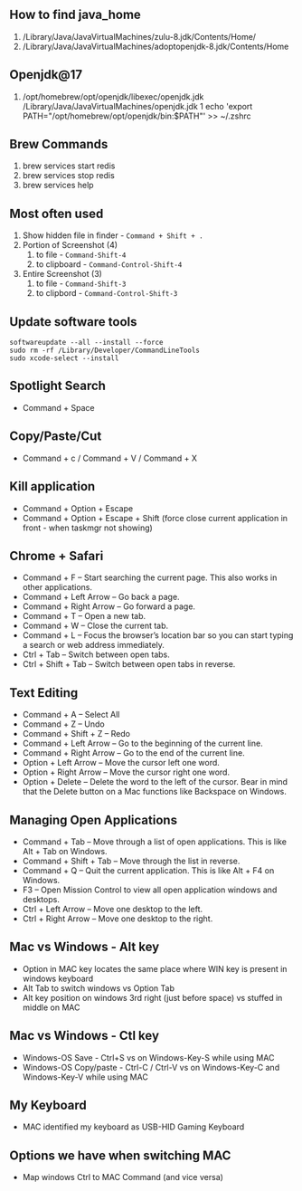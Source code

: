  ## How to find java_home
 
 1. /Library/Java/JavaVirtualMachines/zulu-8.jdk/Contents/Home/
 1. /Library/Java/JavaVirtualMachines/adoptopenjdk-8.jdk/Contents/Home

## Openjdk@17

1. /opt/homebrew/opt/openjdk/libexec/openjdk.jdk /Library/Java/JavaVirtualMachines/openjdk.jdk
1  echo 'export PATH="/opt/homebrew/opt/openjdk/bin:$PATH"' >> ~/.zshrc

## Brew Commands

1. brew services start redis
1. brew services stop redis
1. brew services help

## Most often used
1. Show hidden file in finder - ```Command + Shift + .```
2. Portion of Screenshot (4) 
   1. to file - ```Command-Shift-4```
   1. to clipboard - ```Command-Control-Shift-4```
3. Entire Screenshot (3)
   1. to file - ```Command-Shift-3```
   1. to clipbord - ```Command-Control-Shift-3```

## Update software tools
```shell
softwareupdate --all --install --force
sudo rm -rf /Library/Developer/CommandLineTools
sudo xcode-select --install
```
   
## Spotlight Search

* Command + Space

## Copy/Paste/Cut

* Command + c / Command + V / Command + X

## Kill application

* Command + Option + Escape
* Command + Option + Escape + Shift (force close current application in front - when taskmgr not showing)

## Chrome + Safari

* Command + F – Start searching the current page. This also works in other applications.
* Command + Left Arrow – Go back a page.
* Command + Right Arrow – Go forward a page.
* Command + T – Open a new tab.
* Command + W – Close the current tab.
* Command + L – Focus the browser’s location bar so you can start typing a search or web address immediately.
* Ctrl + Tab – Switch between open tabs.
* Ctrl + Shift + Tab – Switch between open tabs in reverse.

## Text Editing

* Command + A – Select All
* Command + Z – Undo
* Command + Shift + Z – Redo
* Command + Left Arrow –  Go to the beginning of the current line.
* Command + Right Arrow – Go to the end of the current line.
* Option + Left Arrow – Move the cursor left one word.
* Option + Right Arrow – Move the cursor right one word.
* Option + Delete – Delete the word to the left of the cursor. Bear in mind that the Delete button on a Mac functions like Backspace on Windows.

## Managing Open Applications

* Command + Tab – Move through a list of open applications. This is like Alt + Tab on Windows.
* Command + Shift + Tab – Move through the list in reverse.
* Command + Q – Quit the current application. This is like Alt + F4 on Windows.
* F3 – Open Mission Control to view all open application windows and desktops.
* Ctrl + Left Arrow – Move one desktop to the left.
* Ctrl + Right Arrow – Move one desktop to the right.

## Mac vs Windows - Alt key

* Option in MAC key locates the same place where WIN key is present in windows keyboard
* Alt Tab to switch windows vs Option Tab
* Alt key position on windows 3rd right (just before space) vs stuffed in middle on MAC


## Mac vs Windows - Ctl key
* Windows-OS Save - Ctrl+S      vs   on Windows-Key-S while using MAC
* Windows-OS Copy/paste - Ctrl-C / Ctrl-V   vs  on Windows-Key-C and Windows-Key-V while using MAC

## My Keyboard
* MAC identified my keyboard as USB-HID Gaming Keyboard


## Options we have when switching MAC
* Map windows Ctrl to MAC Command (and vice versa)


